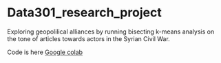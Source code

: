 # Data301_research_project

Exploring geopolilical alliances by running bisecting k-means analysis on the tone of articles towards actors in the Syrian Civil War.


Code is here
[Google colab](https://colab.research.google.com/drive/1w77-nsobO9dUKKymFl5YD8cFgG543PJa?usp=sharing)
